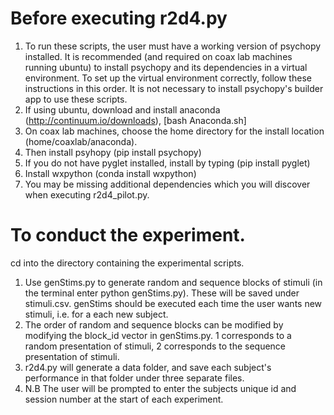 # Before executing r2d4.py
1. To run these scripts, the user must have a working version of psychopy installed. It is recommended (and required on coax lab machines running ubuntu) to install psychopy and its dependencies in a virtual environment. To set up the virtual environment correctly, follow these instructions in this order. It is not necessary to install psychopy's builder app to use these scripts. 
3. If using ubuntu, download and install anaconda (http://continuum.io/downloads), [bash Anaconda.sh]
4. On coax lab machines, choose the home directory for the install location (home/coaxlab/anaconda). 
5. Then install psyhopy (pip install psychopy)
6. If you do not have pyglet installed, install by typing (pip install pyglet)
7. Install wxpython (conda install wxpython)
3. You may be missing additional dependencies which you will discover when executing r2d4_pilot.py.

# To conduct the experiment. 
cd into the directory containing the experimental scripts. 
1. Use genStims.py to generate random and sequence blocks of stimuli (in the terminal enter python genStims.py). These will be saved under stimuli.csv. genStims should be executed each time the user wants new stimuli, i.e. for a each new subject.
2. The order of random and sequence blocks can be modified by modifying the block_id vector in genStims.py. 1 corresponds to a random presentation of stimuli, 2 corresponds to the sequence presentation of stimuli. 
3. r2d4.py will generate a data folder, and save each subject's performance in that folder under three separate files.
4. N.B The user will be prompted to enter the subjects unique id and session number at the start of each experiment. 
